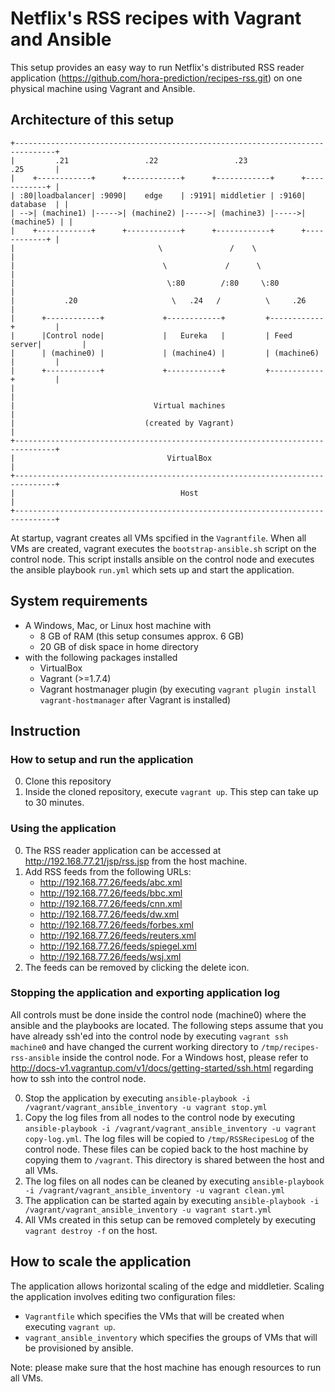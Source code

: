 # Netflix's RSS recipes with Vagrant and Ansible
This setup provides an easy way to run Netflix's distributed RSS reader application (https://github.com/hora-prediction/recipes-rss.git) on one physical machine using Vagrant and Ansible.

## Architecture of this setup

    +-------------------------------------------------------------------------------+
    |         .21                 .22                 .23                 .25       |
    |    +------------+      +------------+      +------------+      +------------+ |
    | :80|loadbalancer| :9090|    edge    | :9191| middletier | :9160|  database  | |
    | -->| (machine1) |----->| (machine2) |----->| (machine3) |----->| (machine5) | |
    |    +------------+      +------------+      +------------+      +------------+ |
    |                                \               /    \                         |
    |                                 \             /      \                        |
    |                                  \:80        /:80     \:80                    |
    |           .20                     \   .24   /          \     .26              |
    |      +------------+             +------------+         +------------+         |
    |      |Control node|             |   Eureka   |         | Feed server|         |
    |      | (machine0) |             | (machine4) |         | (machine6) |         |
    |      +------------+             +------------+         +------------+         |
    |                                                                               |
    |                               Virtual machines                                |
    |                             (created by Vagrant)                              |
    +-------------------------------------------------------------------------------+
    |                                  VirtualBox                                   |
    +-------------------------------------------------------------------------------+
    |                                     Host                                      |
    +-------------------------------------------------------------------------------+

At startup, vagrant creates all VMs spcified in the ```Vagrantfile```. When all VMs are created, vagrant executes the ```bootstrap-ansible.sh``` script on the control node. This script installs ansible on the control node and executes the ansible playbook ```run.yml``` which sets up and start the application.

## System requirements
- A Windows, Mac, or Linux host machine with
   - 8 GB of RAM (this setup consumes approx. 6 GB)
   - 20 GB of disk space in home directory
- with the following packages installed
   - VirtualBox
   - Vagrant (>=1.7.4)
   - Vagrant hostmanager plugin (by executing ```vagrant plugin install vagrant-hostmanager``` after Vagrant is installed)

## Instruction

### How to setup and run the application
0. Clone this repository
0. Inside the cloned repository, execute ```vagrant up```. This step can take up to 30 minutes.

### Using the application
0. The RSS reader application can be accessed at http://192.168.77.21/jsp/rss.jsp from the host machine.
0. Add RSS feeds from the following URLs:
   - http://192.168.77.26/feeds/abc.xml
   - http://192.168.77.26/feeds/bbc.xml
   - http://192.168.77.26/feeds/cnn.xml
   - http://192.168.77.26/feeds/dw.xml
   - http://192.168.77.26/feeds/forbes.xml
   - http://192.168.77.26/feeds/reuters.xml
   - http://192.168.77.26/feeds/spiegel.xml
   - http://192.168.77.26/feeds/wsj.xml
0. The feeds can be removed by clicking the delete icon.

### Stopping the application and exporting application log
All controls must be done inside the control node (machine0) where the ansible and the playbooks are located. The following steps assume that you have already ssh'ed into the control node by executing ```vagrant ssh machine0``` and have changed the current working directory to ```/tmp/recipes-rss-ansible``` inside the control node. For a Windows host, please refer to http://docs-v1.vagrantup.com/v1/docs/getting-started/ssh.html regarding how to ssh into the control node.

0. Stop the application by executing
```ansible-playbook -i /vagrant/vagrant_ansible_inventory -u vagrant stop.yml```
0. Copy the log files from all nodes to the control node by executing
```ansible-playbook -i /vagrant/vagrant_ansible_inventory -u vagrant copy-log.yml```.
The log files will be copied to ```/tmp/RSSRecipesLog``` of the control node.
These files can be copied back to the host machine by copying them to ```/vagrant```.
This directory is shared between the host and all VMs.
0. The log files on all nodes can be cleaned by executing
```ansible-playbook -i /vagrant/vagrant_ansible_inventory -u vagrant clean.yml```
0. The application can be started again by executing
```ansible-playbook -i /vagrant/vagrant_ansible_inventory -u vagrant start.yml```
0. All VMs created in this setup can be removed completely by executing ```vagrant destroy -f``` on the host.

## How to scale the application
The application allows horizontal scaling of the edge and middletier. Scaling the application involves editing two configuration files:
- ```Vagrantfile``` which specifies the VMs that will be created when executing ```vagrant up```.
- ```vagrant_ansible_inventory``` which specifies the groups of VMs that will be provisioned by ansible.

Note: please make sure that the host machine has enough resources to run all VMs.
